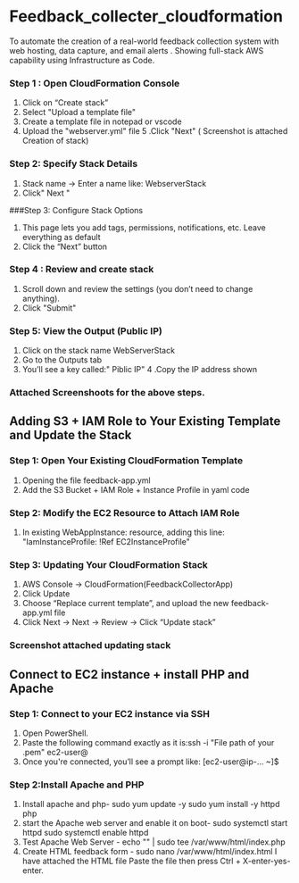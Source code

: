# Feedback_collecter_cloudformation
To automate the creation of a real-world feedback collection system with web hosting, data capture, and email alerts . Showing full-stack AWS capability using Infrastructure as Code.

### Step 1 : Open CloudFormation Console
1. Click on “Create stack”
2. Select "Upload a template file"
3. Create a template file in notepad or vscode
4. Upload the "webserver.yml" file
5 .Click "Next" ( Screenshot is attached Creation of stack)

### Step 2: Specify Stack Details
1. Stack name → Enter a name like: WebserverStack
2. Click" Next "

###Step 3: Configure Stack Options
1. This page lets you add tags, permissions, notifications, etc.
Leave everything as default
2. Click the “Next” button
   
### Step 4 : Review and create stack
1. Scroll down and review the settings (you don’t need to change anything).
2. Click "Submit"
   
### Step 5: View the Output (Public IP)
1. Click on the stack name WebServerStack
2. Go to the Outputs tab
3. You’ll see a key called:" Piblic IP"
4 .Copy the IP address shown

### Attached Screenshoots for the above steps.


## Adding S3 + IAM Role to Your Existing Template and Update the Stack

### Step 1: Open Your Existing CloudFormation Template
   1. Opening the file feedback-app.yml
   2. Add the S3 Bucket + IAM Role + Instance Profile in yaml code
      
### Step 2: Modify the EC2 Resource to Attach IAM Role
  1. In existing WebAppInstance: resource, adding this line: "IamInstanceProfile: !Ref EC2InstanceProfile"

### Step 3:  Updating Your CloudFormation Stack
  1. AWS Console → CloudFormation(FeedbackCollectorApp)
  2. Click Update
  3. Choose “Replace current template”, and upload the new feedback-app.yml file
  4. Click Next → Next → Review → Click “Update stack”

### Screenshot attached updating stack 


## Connect to EC2 instance + install PHP and Apache
 ### Step 1: Connect to your EC2 instance via SSH
   1. Open PowerShell.
   2. Paste the following command exactly as it is:ssh -i "File path of your .pem" ec2-user@<your-public-ip>
   3. Once you're connected, you’ll see a prompt like: [ec2-user@ip-... ~]$

### Step 2:Install Apache and PHP
 1. Install apache and php-
    sudo yum update -y
    sudo yum install -y httpd php
 3. start the Apache web server and enable it on boot-
     sudo systemctl start httpd
    sudo systemctl enable httpd
 4. Test Apache Web Server -
    echo "<?php echo 'PHP is working'; ?>" | sudo tee /var/www/html/index.php
 5. Create HTML feedback form -
    sudo nano /var/www/html/index.html
    I have attached the HTML file Paste the file then press Ctrl + X-enter-yes- enter.

    


